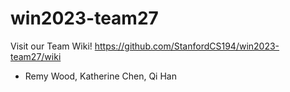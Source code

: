 # win2023-team27

Visit our Team Wiki! https://github.com/StanfordCS194/win2023-team27/wiki

- Remy Wood, Katherine Chen, Qi Han

